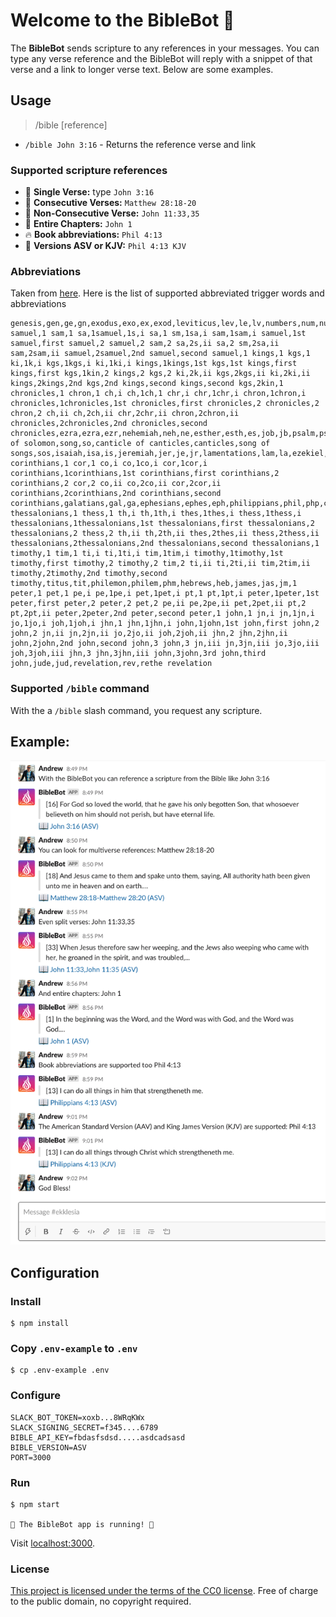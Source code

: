 # Welcome to the BibleBot :book:
The **BibleBot** sends scripture to any references in your messages. You can type any verse reference and the BibleBot will reply with a snippet of that verse and a link to longer verse text. Below are some examples.

## Usage

> /bible [reference]

- `/bible John 3:16` - Returns the reference verse and link

### Supported scripture references
- :pray: **Single Verse:** type `John 3:16`
- :muscle: **Consecutive Verses:** `Matthew 28:18-20`
- :clap: **Non-Consecutive Verse:** `John 11:33,35`
- :blue_book: **Entire Chapters:** `John 1`
- :fire: **Book abbreviations:** `Phil 4:13`
- :raised_hands: **Versions ASV or KJV:** `Phil 4:13 KJV`

### Abbreviations

Taken from [here](https://www.logos.com/support/windows/L3/book_abbreviations). Here is the list of supported abbreviated trigger words and abbreviations

```
genesis,gen,ge,gn,exodus,exo,ex,exod,leviticus,lev,le,lv,numbers,num,nu,nm,nb,deuteronomy,deut,dt,joshua,josh,jos,jsh,judges,judg,jdg,jg,jdgs,ruth,rth,ru,1 samuel,1 sam,1 sa,1samuel,1s,i sa,1 sm,1sa,i sam,1sam,i samuel,1st samuel,first samuel,2 samuel,2 sam,2 sa,2s,ii sa,2 sm,2sa,ii sam,2sam,ii samuel,2samuel,2nd samuel,second samuel,1 kings,1 kgs,1 ki,1k,i kgs,1kgs,i ki,1ki,i kings,1kings,1st kgs,1st kings,first kings,first kgs,1kin,2 kings,2 kgs,2 ki,2k,ii kgs,2kgs,ii ki,2ki,ii kings,2kings,2nd kgs,2nd kings,second kings,second kgs,2kin,1 chronicles,1 chron,1 ch,i ch,1ch,1 chr,i chr,1chr,i chron,1chron,i chronicles,1chronicles,1st chronicles,first chronicles,2 chronicles,2 chron,2 ch,ii ch,2ch,ii chr,2chr,ii chron,2chron,ii chronicles,2chronicles,2nd chronicles,second chronicles,ezra,ezra,ezr,nehemiah,neh,ne,esther,esth,es,job,jb,psalm,pslm,ps,psalms,psa,psm,pss,proverbs,prov,pr,prv,ecclesiastes,eccles,ec,ecc,qoh,qoheleth,song of solomon,song,so,canticle of canticles,canticles,song of songs,sos,isaiah,isa,is,jeremiah,jer,je,jr,lamentations,lam,la,ezekiel,ezek,eze,ezk,daniel,dan,da,dn,hosea,hos,ho,joel,joe,jl,amos,am,obadiah,obad,ob,jonah,jnh,jon,micah,mic,nahum,nah,na,habakkuk,hab,hab,zephaniah,zeph,zep,zp,haggai,hag,hg,zechariah,zech,zec,zc,malachi,mal,mal,ml,matthew,matt,mt,mark,mrk,mk,mr,luke,luk,lk,john,jn,jhn,acts,ac,romans,rom,ro,rm,1 corinthians,1 cor,1 co,i co,1co,i cor,1cor,i corinthians,1corinthians,1st corinthians,first corinthians,2 corinthians,2 cor,2 co,ii co,2co,ii cor,2cor,ii corinthians,2corinthians,2nd corinthians,second corinthians,galatians,gal,ga,ephesians,ephes,eph,philippians,phil,php,colossians,col,col,1 thessalonians,1 thess,1 th,i th,1th,i thes,1thes,i thess,1thess,i thessalonians,1thessalonians,1st thessalonians,first thessalonians,2 thessalonians,2 thess,2 th,ii th,2th,ii thes,2thes,ii thess,2thess,ii thessalonians,2thessalonians,2nd thessalonians,second thessalonians,1 timothy,1 tim,1 ti,i ti,1ti,i tim,1tim,i timothy,1timothy,1st timothy,first timothy,2 timothy,2 tim,2 ti,ii ti,2ti,ii tim,2tim,ii timothy,2timothy,2nd timothy,second timothy,titus,tit,philemon,philem,phm,hebrews,heb,james,jas,jm,1 peter,1 pet,1 pe,i pe,1pe,i pet,1pet,i pt,1 pt,1pt,i peter,1peter,1st peter,first peter,2 peter,2 pet,2 pe,ii pe,2pe,ii pet,2pet,ii pt,2 pt,2pt,ii peter,2peter,2nd peter,second peter,1 john,1 jn,i jn,1jn,i jo,1jo,i joh,1joh,i jhn,1 jhn,1jhn,i john,1john,1st john,first john,2 john,2 jn,ii jn,2jn,ii jo,2jo,ii joh,2joh,ii jhn,2 jhn,2jhn,ii john,2john,2nd john,second john,3 john,3 jn,iii jn,3jn,iii jo,3jo,iii joh,3joh,iii jhn,3 jhn,3jhn,iii john,3john,3rd john,third john,jude,jud,revelation,rev,rethe revelation
```

### Supported `/bible` command

With the a `/bible` slash command, you request any scripture.

## Example:
![BibleBot example interactions](https://raw.githubusercontent.com/andrewpottenger/BibleBot/master/examples/BibleBot-interaction.png)

## Configuration
### Install

```shell
$ npm install
```

### Copy `.env-example` to `.env`

```shell
$ cp .env-example .env
```

### Configure

```shell
SLACK_BOT_TOKEN=xoxb...8WRqKWx
SLACK_SIGNING_SECRET=f345....6789
BIBLE_API_KEY=fbdasfsdsd.....asdcadsasd
BIBLE_VERSION=ASV
PORT=3000
```
### Run

```shell
$ npm start

📖 The BibleBot app is running! 📖
```

Visit [localhost:3000](http://localhost:3000).

### License
[This project is licensed under the terms of the CC0 license](https://github.com/andrewpottenger/BibleBot/blob/master/LICENSE). Free of charge to the public domain, no copyright required.
